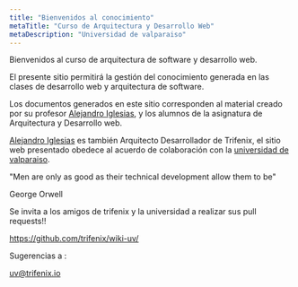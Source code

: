 ```yaml
---
title: "Bienvenidos al conocimiento"
metaTitle: "Curso de Arquitectura y Desarrollo Web"
metaDescription: "Universidad de valparaiso"
---
```


Bienvenidos al curso de arquitectura de software y desarrollo web.

El presente sitio permitirá la gestión del conocimiento generada en las clases de desarrollo web y arquitectura de software.

Los documentos generados en este sitio corresponden al material creado por su profesor [Alejandro Iglesias](https://www.linkedin.com/in/devfan/), y los alumnos de la asignatura de Arquitectura y Desarrollo web.

[Alejandro Iglesias](https://www.linkedin.com/in/devfan/) es también Arquitecto Desarrollador de Trifenix, el sitio web presentado obedece al acuerdo de colaboración con la [universidad de valparaiso](https://transparencia.uv.cl/documentos/beneficios-y-subsidios/convenios-nacionales/2019/Rexe-02973-19.pdf).

"Men are only as good as  their technical development allow them to be"

George Orwell

Se invita a los amigos de trifenix y la universidad a realizar sus pull requests!! 

https://github.com/trifenix/wiki-uv/

Sugerencias a :

uv@trifenix.io
















